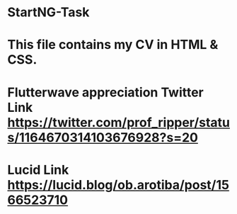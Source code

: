 # StartNG-Task
# This file contains my CV in HTML & CSS. 
# Flutterwave appreciation Twitter Link https://twitter.com/prof_ripper/status/1164670314103676928?s=20
# Lucid Link https://lucid.blog/ob.arotiba/post/1566523710

